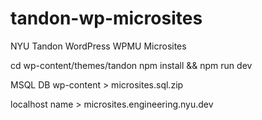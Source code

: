 # tandon-wp-microsites
NYU Tandon WordPress WPMU Microsites

cd wp-content/themes/tandon
npm install && npm run dev

MSQL DB wp-content > microsites.sql.zip

localhost name > microsites.engineering.nyu.dev
